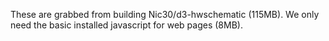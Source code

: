 These are grabbed from building Nic30/d3-hwschematic (115MB).
We only need the basic installed javascript for web pages (8MB).
